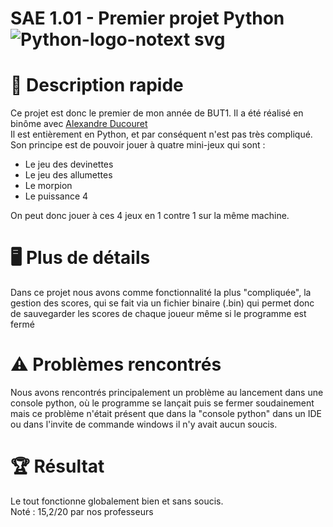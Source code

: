 # SAE 1.01 - Premier projet Python ![Python-logo-notext svg](https://github.com/user-attachments/assets/c4f910c7-451f-4521-9935-920d161edc9d)

# 📖 Description rapide  

Ce projet est donc le premier de mon année de BUT1. Il a été réalisé en binôme avec [Alexandre Ducouret](https://github.com/LightNight6423)  
Il est entièrement en Python, et par conséquent n'est pas très compliqué.
Son principe est de pouvoir jouer à quatre mini-jeux qui sont :
- Le jeu des devinettes
- Le jeu des allumettes
- Le morpion
- Le puissance 4

On peut donc jouer à ces 4 jeux en 1 contre 1 sur la même machine.

# 🖥️ Plus de détails
Dans ce projet nous avons comme fonctionnalité la plus "compliquée", la gestion des scores, qui se fait via un fichier binaire (.bin) qui permet 
donc de sauvegarder les scores de chaque joueur même si le programme est fermé

# ⚠️ Problèmes rencontrés
Nous avons rencontrés principalement un problème au lancement dans une console python, où le programme se lançait puis se fermer soudainement mais ce problème n'était présent que dans la "console python" dans un IDE ou dans l'invite de commande windows il n'y avait aucun soucis.

# 🏆 Résultat
Le tout fonctionne globalement bien et sans soucis.  
Noté : 15,2/20 par nos professeurs






